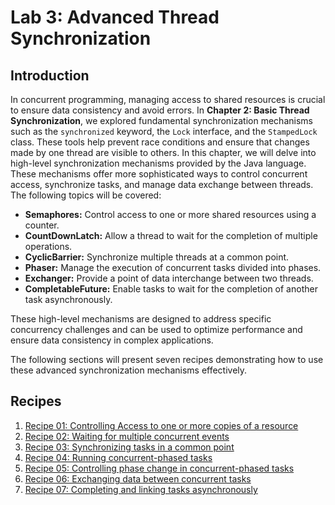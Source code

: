 # Lab 3: Advanced Thread Synchronization

## Introduction
In concurrent programming, managing access to shared resources is crucial to ensure data consistency and avoid errors.
In **Chapter 2: Basic Thread Synchronization**, we explored fundamental synchronization mechanisms such as the `synchronized` keyword,
the `Lock` interface, and the `StampedLock` class.
These tools help prevent race conditions and ensure that changes made by one thread are visible to others.
In this chapter, we will delve into high-level synchronization mechanisms provided by the Java language.
These mechanisms offer more sophisticated ways to control concurrent access, synchronize tasks, and manage data exchange between threads.
The following topics will be covered:
- **Semaphores:** Control access to one or more shared resources using a counter.
- **CountDownLatch:** Allow a thread to wait for the completion of multiple operations.
- **CyclicBarrier:** Synchronize multiple threads at a common point.
- **Phaser:** Manage the execution of concurrent tasks divided into phases.
- **Exchanger:** Provide a point of data interchange between two threads.
- **CompletableFuture:** Enable tasks to wait for the completion of another task asynchronously.

These high-level mechanisms are designed to address specific concurrency challenges and can be used to optimize performance and ensure data consistency in complex applications.

The following sections will present seven recipes demonstrating how to use these advanced synchronization mechanisms effectively.

## Recipes

1. [Recipe 01: Controlling Access to one or more copies of a resource](src/main/java/lab3/recipe01/README.md)
2. [Recipe 02: Waiting for multiple concurrent events](src/main/java/lab3/recipe02/README.md)
3. [Recipe 03: Synchronizing tasks in a common point](src/main/java/lab3/recipe03/README.md)
4. [Recipe 04: Running concurrent-phased tasks](src/main/java/lab3/recipe04/README.md)
5. [Recipe 05: Controlling phase change in concurrent-phased tasks](src/main/java/lab3/recipe05/README.md)
6. [Recipe 06: Exchanging data between concurrent tasks](src/main/java/lab3/recipe06/README.md)
7. [Recipe 07: Completing and linking tasks asynchronously](src/main/java/lab3/recipe07/README.md)
